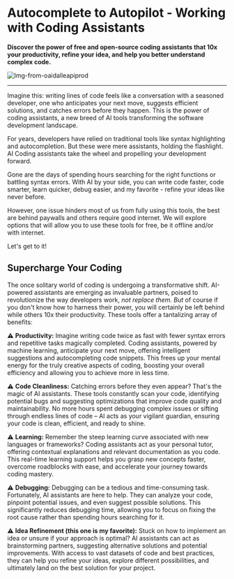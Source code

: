 # Autocomplete to Autopilot - Working with Coding Assistants

**Discover the power of free and open-source coding assistants that 10x your productivity, refine your idea, and help you better understand complex code.**

![Img-from-oaidalleapiprod](https://github.com/mejbass/Autocomplete-to-Autopilot---Working-with-Coding-Assistants/assets/130122304/8517f322-df05-4b9d-a302-170fbaafa5ed)

------

Imagine this: writing lines of code feels like a conversation with a seasoned developer, one who anticipates your next move, suggests efficient solutions, and catches errors before they happen. This is the power of coding assistants, a new breed of AI tools transforming the software development landscape.

For years, developers have relied on traditional tools like syntax highlighting and autocompletion. But these were mere assistants, holding the flashlight. AI Coding assistants take the wheel and propelling your development forward.

Gone are the days of spending hours searching for the right functions or battling syntax errors. With AI by your side, you can write code faster, code smarter, learn quicker, debug easier, and my favorite - refine your ideas like never before.

However, one issue hinders most of us from fully using this tools, the best are behind paywalls and others require good internet. We will explore options that will allow you to use these tools for free, be it offline and/or with internet.

Let's get to it!

## Supercharge Your Coding

The once solitary world of coding is undergoing a transformative shift. AI-powered assistants are emerging as invaluable partners, poised to revolutionize the way developers work, *not replace them.* *But* of course if you don't know how to harness their power, you will certainly be left behind while others 10x their productivity. These tools offer a tantalizing array of benefits:

⚠️ **Productivity:** Imagine writing code twice as fast with fewer syntax errors and repetitive tasks magically completed. Coding assistants, powered by machine learning, anticipate your next move, offering intelligent suggestions and autocompleting code snippets. This frees up your mental energy for the truly creative aspects of coding, boosting your overall efficiency and allowing you to achieve more in less time.

⚠️ **Code Cleanliness:** Catching errors before they even appear? That's the magic of AI assistants. These tools constantly scan your code, identifying potential bugs and suggesting optimizations that improve code quality and maintainability. No more hours spent debugging complex issues or sifting through endless lines of code – AI acts as your vigilant guardian, ensuring your code is clean, efficient, and ready to shine.

⚠️ **Learning:** Remember the steep learning curve associated with new languages or frameworks? Coding assistants act as your personal tutor, offering contextual explanations and relevant documentation as you code. This real-time learning support helps you grasp new concepts faster, overcome roadblocks with ease, and accelerate your journey towards coding mastery.

⚠️ **Debugging:** Debugging can be a tedious and time-consuming task. Fortunately, AI assistants are here to help. They can analyze your code, pinpoint potential issues, and even suggest possible solutions. This significantly reduces debugging time, allowing you to focus on fixing the root cause rather than spending hours searching for it.

⚠️ **Idea Refinement (this one is my favorite):** Stuck on how to implement an idea or unsure if your approach is optimal? AI assistants can act as brainstorming partners, suggesting alternative solutions and potential improvements. With access to vast datasets of code and best practices, they can help you refine your ideas, explore different possibilities, and ultimately land on the best solution for your project.
